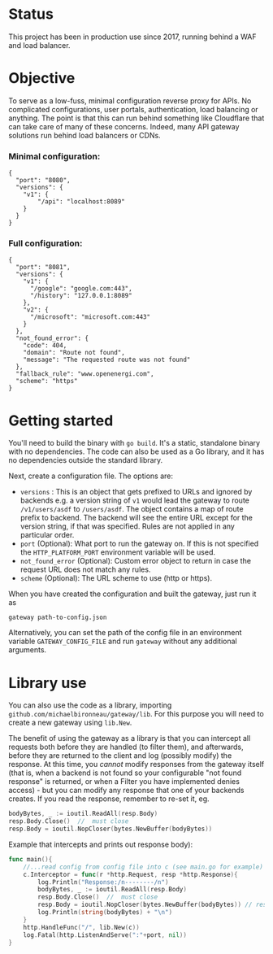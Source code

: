 # Status

This project has been in production use since 2017, running behind a WAF and load balancer.

# Objective

To serve as a low-fuss, minimal configuration reverse proxy for APIs. No complicated configurations, user portals, authentication, load balancing or anything. The point is that this can run behind something like Cloudflare that can take care of many of these concerns. Indeed, many API gateway solutions run behind load balancers or CDNs.

### Minimal configuration:

```
{
  "port": "8080",
  "versions": {
    "v1": {
        "/api": "localhost:8089"
    }
  }
}
```

### Full configuration:

```
{
  "port": "8081",
  "versions": {
    "v1": {
      "/google": "google.com:443",
      "/history": "127.0.0.1:8089"
    },
    "v2": {
      "/microsoft": "microsoft.com:443"
    }
  },
  "not_found_error": {
    "code": 404,
    "domain": "Route not found",
    "message": "The requested route was not found"
  },
  "fallback_rule": "www.openenergi.com",
  "scheme": "https"
}
```

# Getting started

You'll need to build the binary with `go build`. It's a static, standalone binary with no dependencies. The code can also be used as a Go library, and it has no dependencies outside the standard library.

Next, create a configuration file. The options are:

* `versions` : This is an object that gets prefixed to URLs and ignored by backends e.g. a version string of `v1` would lead the gateway to route `/v1/users/asdf` to `/users/asdf`. The object contains a map of route prefix to backend. The backend will see the entire URL except for the version string, if that was specified. Rules are not applied in any particular order.
* `port` (Optional): What port to run the gateway on. If this is not specified the `HTTP_PLATFORM_PORT` environment variable will be used.
* `not_found_error` (Optional): Custom error object to return in case the request URL does not match any rules.
* `scheme` (Optional): The URL scheme to use (http or https).

When you have created the configuration and built the gateway, just run it as

```
gateway path-to-config.json
```

Alternatively, you can set the path of the config file in an environment variable `GATEWAY_CONFIG_FILE` and run `gateway` without any additional arguments.

# Library use 

You can also use the code as a library, importing `github.com/michaelbironneau/gateway/lib`. For this purpose you will need to create a new gateway using `lib.New`.

The benefit of using the gateway as a library is that you can intercept all requests both before they are handled (to filter them), and afterwards, before they are returned to the client and log (possibly modify) the response. At this time, you *cannot* modify responses from the gateway itself (that is, when a backend is not found so your configurable "not found response" is returned, or when a Filter you have implemented denies access) - but you can modify any response that one of your backends creates. If you read the response, remember to re-set it, eg. 

```go
bodyBytes, _ := ioutil.ReadAll(resp.Body)
resp.Body.Close()  //  must close
resp.Body = ioutil.NopCloser(bytes.NewBuffer(bodyBytes))
```

Example that intercepts and prints out response body):

```go
func main(){            
    //...read config from config file into c (see main.go for example)
    c.Interceptor = func(r *http.Request, resp *http.Response){
        log.Println("Response:/n--------/n")
        bodyBytes, _ := ioutil.ReadAll(resp.Body)
        resp.Body.Close()  //  must close
        resp.Body = ioutil.NopCloser(bytes.NewBuffer(bodyBytes)) // reset it now we've read it all
        log.Println(string(bodyBytes) + "\n")
    }
    http.HandleFunc("/", lib.New(c))
    log.Fatal(http.ListenAndServe(":"+port, nil))
}

```